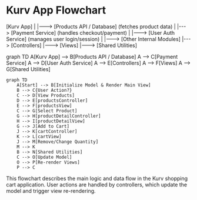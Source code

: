 # Kurv App Flowchart


[Kurv App]
   |
   |---> [Products API / Database]   (fetches product data)
   |
   |---> [Payment Service]           (handles checkout/payment)
   |
   |---> [User Auth Service]         (manages user login/session)
   |
   |---> [Other Internal Modules]
           |---> [Controllers]
           |---> [Views]
           |---> [Shared Utilities]



graph TD
    A[Kurv App] --> B[Products API / Database]
    A --> C[Payment Service]
    A --> D[User Auth Service]
    A --> E[Controllers]
    A --> F[Views]
    A --> G[Shared Utilities]


```mermaid
graph TD
    A[Start] --> B[Initialize Model & Render Main View]
    B --> C{User Action?}
    C --> D[View Products]
    D --> E[productsController]
    E --> F[productsView]
    C --> G[Select Product]
    G --> H[productDetailController]
    H --> I[productDetailView]
    G --> J[Add to Cart]
    J --> K[cartController]
    K --> L[cartView]
    J --> M[Remove/Change Quantity]
    M --> K
    B --> N[Shared Utilities]
    C --> O[Update Model]
    O --> P[Re-render Views]
    P --> C
```

This flowchart describes the main logic and data flow in the Kurv shopping cart application. User actions are handled by controllers, which update the model and trigger view re-rendering.

